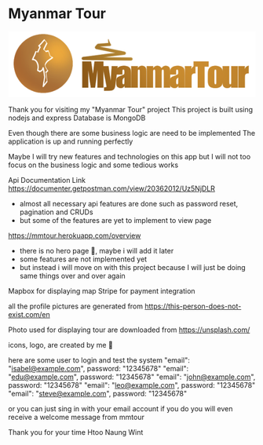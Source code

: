 # Myanmar Tour

![](static/img/logo-long-text-white-highlight.png)

Thank you for visiting my "Myanmar Tour" project
This project is built using nodejs and express
Database is MongoDB

Even though there are some business logic are need to be implemented
The application is up and running perfectly

Maybe I will try new features and technologies on this app
but I will not too focus on the business logic and some tedious works

Api Documentation Link
https://documenter.getpostman.com/view/20362012/Uz5NjDLR

- almost all necessary api features are done such as password reset, pagination and CRUDs
- but some of the features are yet to implement to view page

https://mmtour.herokuapp.com/overview

- there is no hero page 🫤, maybe i will add it later
- some features are not implemented yet
- but instead i will move on with this project because I will just be doing same things over and over again

Mapbox for displaying map
Stripe for payment integration

all the profile pictures are generated from
https://this-person-does-not-exist.com/en

Photo used for displaying tour are downloaded from
https://unsplash.com/

icons, logo, are created by me 🥸

here are some user to login and test the system
"email": "isabel@example.com", password: "12345678"
"email": "edu@example.com", password: "12345678"
"email": "john@example.com", password: "12345678"
"email": "leo@example.com", password: "12345678"
"email": "steve@example.com", password: "12345678"

or you can just sing in with your email account
if you do you will even receive a welcome message from mmtour

Thank you for your time
Htoo Naung Wint
